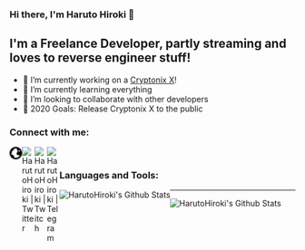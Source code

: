 ### Hi there, I'm Haruto Hiroki 👋

## I'm a Freelance Developer, partly streaming and loves to reverse engineer stuff!
- 🔭 I’m currently working on a [Cryptonix X](https://is-really.fun/cryptonix)!
- 🌱 I’m currently learning everything 
- 👯 I’m looking to collaborate with other developers
- 🥅 2020 Goals: Release Cryptonix X to the public

### Connect with me:

[<img align="left" alt="is-really.fun" width="22px" src="https://raw.githubusercontent.com/iconic/open-iconic/master/svg/globe.svg" />][website]
[<img align="left" alt="HarutoHiroki | Twitter" width="22px" src="https://cdn.jsdelivr.net/npm/simple-icons@v3/icons/twitter.svg" />][twitter]
[<img align="left" alt="HarutoHiroki | Twitch" width="22px" src="https://cdn.jsdelivr.net/npm/simple-icons@v3/icons/twitch.svg" />][twitch]
[<img align="left" alt="HarutoHiroki | Telegram" width="22px" src="https://cdn.jsdelivr.net/npm/simple-icons@v3/icons/telegram.svg" />][telegram]
<br />

### Languages and Tools:

<img align="left" alt="HarutoHiroki's Github Stats" src="https://github-readme-stats.vercel.app/api/top-langs/?username=anuraghazra&layout=compact&theme=radical" />

---
<img align="left" alt="HarutoHiroki's Github Stats" src="https://github-readme-stats.vercel.app/api?username=harutohiroki&show_icons=true&hide_border=true&theme=radical" />

[website]: https://is-really.fun
[twitter]: https://twitter.com/hiroaki_haruto
[twitch]: https://www.twitch.tv/harutohiroki
[telegram]: https://t.me/harutohiroki
